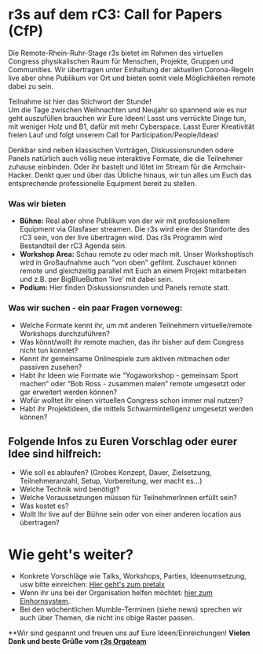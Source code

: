 # r3s auf dem rC3: Call for Papers (CfP) 
Die Remote-Rhein-Ruhr-Stage r3s bietet im Rahmen des virtuellen Congress physikalischen Raum für Menschen, Projekte, Gruppen und Communities. Wir übertragen unter Einhaltung der aktuellen Corona-Regeln live aber ohne Publikum vor Ort und bieten somit viele Möglichkeiten remote dabei zu sein. 

Teilnahme ist hier das Stichwort der Stunde!  
Um die Tage zwischen Weihnachten und Neujahr so spannend wie es nur geht auszufüllen brauchen wir Eure Ideen!
Lasst uns verrückte Dinge tun, mit weniger Holz und B1, dafür mit mehr Cyberspace. Lasst Eurer Kreativität freien Lauf und folgt unserem Call for Participation/People/Ideas!

Denkbar sind neben klassischen Vorträgen, Diskussionsrunden odere Panels natürlich auch völlig neue interaktive Formate, die die Teilnehmer zuhause einbinden. Oder ihr bastelt und lötet im Stream für die Armchair-Hacker. Denkt quer und über das Übliche hinaus, wir tun alles um Euch das entsprechende professionelle Equipment bereit zu stellen.

### Was wir bieten
- **Bühne:** Real aber ohne Publikum von der wir mit professionellem Equipment via Glasfaser streamen. Die r3s wird eine der Standorte des rC3 sein, von der live übertragen wird. Das r3s Programm wird Bestandteil der rC3 Agenda sein.
- **Workshop Area:** Schau remote zu oder mach mit. Unser Workshoptisch wird in Großaufnahme auch "von oben" gefilmt. Zuschauer können remote und gleichzeitig parallel mit Euch an einem Projekt mitarbeiten und z.B. per BigBlueButton 'live' mit dabei sein. 
- **Podium:** Hier finden Diskussionsrunden und Panels remote statt.

### Was wir suchen - ein paar Fragen vorneweg:
- Welche Formate kennt ihr, um mit anderen Teilnehmern virtuelle/remote Workshops durchzuführen? 
- Was könnt/wollt ihr remote machen, das ihr bisher auf dem Congress nicht tun konntet? 
- Kennt ihr gemeinsame Onlinespiele zum aktiven mitmachen oder passiven zusehen?
- Habt ihr Ideen wie Formate wie “Yogaworkshop - gemeinsam Sport machen” oder “Bob Ross - zusammen malen” remote umgesetzt oder gar erweitert werden können?
- Wofür wolltet ihr einen virtuellen Congress schon immer mal nutzen?
- Habt ihr Projektideen, die mittels Schwarmintelligenz umgesetzt werden können?

## Folgende Infos zu Euren Vorschlag oder eurer Idee sind hilfreich:
- Wie soll es ablaufen? (Grobes Konzept, Dauer, Zielsetzung, Teilnehmeranzahl, Setup, Vorbereitung, wer macht es...)
- Welche Technik wird benötigt?
- Welche Voraussetzungen müssen für TeilnehmerInnen erfüllt sein?
- Was kostet es?
- Wollt Ihr live auf der Bühne sein oder von einer anderen location aus übertragen?

# Wie geht's weiter?
- Konkrete Vorschläge wie Talks, Workshops, Parties, Ideenumsetzung, usw bitte einreichen: [Hier geht's zum pretalx](https://pretalx.r3s.nrw/r3s/)   
- Wenn ihr uns bei der Organisation helfen möchtet: [hier zum Einhornsystem](https://einhorn.r3s.nrw).
- Bei den wöchentlichen Mumble-Terminen (siehe news) sprechen wir auch über Themen, die nicht ins obige Raster passen.

**Wir sind gespannt und freuen uns auf Eure Ideen/Einreichungen! 
**Vielen Dank und beste Grüße vom [r3s Orgateam](mailto:orga@r3s.nrw)**


